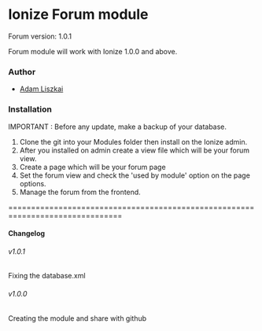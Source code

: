 Ionize Forum module
===============================================================================

Forum version: 1.0.1

Forum module will work with Ionize 1.0.0 and above.

### Author

* [Adam Liszkai](http://liszkaiadam.hu)

### Installation

IMPORTANT : Before any update, make a backup of your database.

1. Clone the git into your Modules folder then install on the Ionize admin.
2. After you installed on admin create a view file which will be your forum view.
3. Create a page which will be your forum page
4. Set the forum view and check the 'used by module' option on the page options.
5. Manage the forum from the frontend.

===============================================================================

#### Changelog

###### v1.0.1

Fixing the database.xml

###### v1.0.0 

Creating the module and share with github


